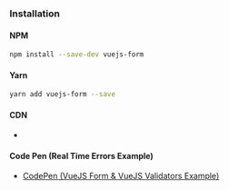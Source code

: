 ### Installation

#### NPM

```bash
npm install --save-dev vuejs-form
```

#### Yarn

```bash
yarn add vuejs-form --save
```

#### CDN
-
#### Code Pen (Real Time Errors Example)

- [CodePen (VueJS Form & VueJS Validators Example)](https://codepen.io/zhorton34/pen/zYvWZYz)

